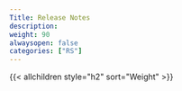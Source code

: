 ```yaml
---
Title: Release Notes
description:
weight: 90
alwaysopen: false
categories: ["RS"]
---
```

{{< allchildren style="h2" sort="Weight" >}}
